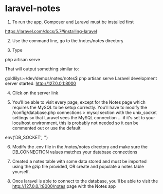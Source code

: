 # laravel-notes

1. To run the app, Composer and Laravel must be installed first

https://laravel.com/docs/5.7#installing-laravel

2. Use the command line, go to the /notes/notes directory

3. Type

php artisan serve

That will output something similar to:

goldlilys:~/dev/demos/notes/notes\$ php artisan serve
Laravel development server started: <http://127.0.0.1:8000>

4. Click on the server link

5. You'll be able to visit every page, except for the Notes page which requires the MySQL to be setup correctly. You'll have to modify the /config/database.php connections > mysql section with the unix_socket settings so that Laravel sees the MySQL connection ... if it's set to your localhost environment, this is probably not needed so it can be commented out or use the default

env('DB_SOCKET', '')

6. Modify the .env file in the /notes/notes directory and make sure the DB_CONNECTION values matches your database connections

7. Created a notes table with some data stored and must be imported using the gzip file provided, OR create and populate a notes table yourself.

8. Once laravel is able to connect to the database, you'll be able to visit the http://127.0.0.1:8000/notes page with the Notes app
